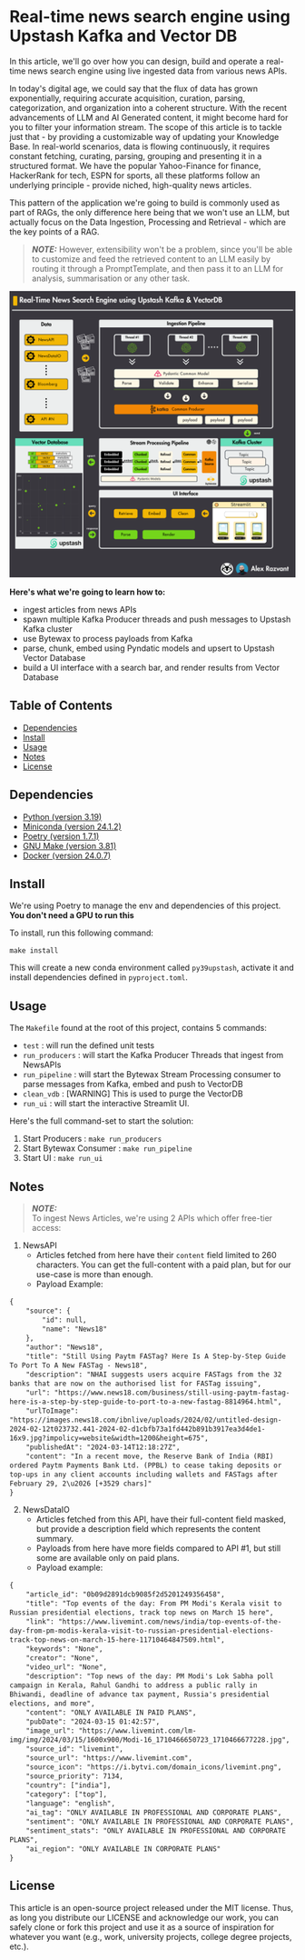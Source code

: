 
# Real-time news search engine using Upstash Kafka and Vector DB

In this article, we'll go over how you can design, build and operate a real-time news search engine using live ingested data from various news APIs.

In today's digital age, we could say that the flux of data has grown exponentially, requiring accurate acquisition, curation, parsing, categorization, and organization into a coherent structure. With the recent advancements of LLM and AI Generated content, it might become hard for you to filter your information stream. The scope of this article is to tackle just that - by providing a customizable way of updating your Knowledge Base. In real-world scenarios, data is flowing continuously, it requires constant fetching, curating, parsing, grouping and presenting it in a structured format.
We have the popular Yahoo-Finance for finance, HackerRank for tech, ESPN for sports, all these platforms follow an underlying principle - provide niched, high-quality news articles.

This pattern of the application we're going to build is commonly used as part of RAGs, the only difference here being that we won't use an LLM, but actually focus on the Data Ingestion, Processing and Retrieval  - which are the key points of a RAG. 

> **_NOTE:_**  However, extensibility won't be a problem, since you'll be able to customize and feed the retrieved content to an LLM easily by routing it through a PromptTemplate, and then pass it to an LLM for analysis, summarisation or any other task.

![Architecture](./media/upstash_news_search_engine_system_architecture.png)

<b>Here's what we're going to learn how to: </b>
- ingest articles from news APIs
- spawn multiple Kafka Producer threads and push messages to Upstash Kafka cluster
- use Bytewax to process payloads from Kafka
- parse, chunk, embed using Pyndatic models and upsert to Upstash Vector Database
- build a UI interface with a search bar, and render results from Vector Database

## Table of Contents

- [Dependencies](#dependencies)
- [Install](#install)
- [Usage](#usage)
- [Notes](#notes)
- [License](#license)


## Dependencies

- [Python (version 3.19)](https://www.python.org/downloads/)
- [Miniconda (version 24.1.2)](https://docs.anaconda.com/free/miniconda/index.html)
- [Poetry (version 1.7.1)](https://python-poetry.org/)
- [GNU Make (version 3.81)](https://www.gnu.org/software/make/)
- [Docker (version 24.0.7)](https://www.docker.com/)



## Install
We're using Poetry to manage the env and dependencies of this project.
<b> You don't need a GPU to run this </b>

To install, run this following command:
```shell
make install
```
This will create a new conda environment called `py39upstash`, activate it and install dependencies defined in `pyproject.toml`.

## Usage
The `Makefile` found at the root of this project, contains 5 commands:
- `test` : will run the defined unit tests
- `run_producers` : will start the Kafka Producer Threads that ingest from NewsAPIs
- `run_pipeline`  : will start the Bytewax Stream Processing consumer to parse messages from Kafka, embed and push to VectorDB
- `clean_vdb`     : [WARNING] This is used to purge the VectorDB
- `run_ui`        : will start the interactive Streamlit UI.

Here's the full command-set to start the solution:
1. Start Producers          : `make run_producers`
2. Start Bytewax Consumer   : `make run_pipeline`
3. Start UI                 : `make run_ui`

## Notes

> **_NOTE:_**  
> To ingest News Articles, we're using 2 APIs which offer free-tier access:
1. NewsAPI
    - Articles fetched from here have their `content` field limited to 260 characters. You can get the full-content with a paid plan, but for our use-case is more than enough.
    - Payload Example:
```
{
    "source": {
        "id": null,
        "name": "News18"
    },
    "author": "News18",
    "title": "Still Using Paytm FASTag? Here Is A Step-by-Step Guide To Port To A New FASTag - News18",
    "description": "NHAI suggests users acquire FASTags from the 32 banks that are now on the authorised list for FASTag issuing",
    "url": "https://www.news18.com/business/still-using-paytm-fastag-here-is-a-step-by-step-guide-to-port-to-a-new-fastag-8814964.html",
    "urlToImage": "https://images.news18.com/ibnlive/uploads/2024/02/untitled-design-2024-02-12t023732.441-2024-02-d1cbfb73a1fd442b891b3917ea3d4de1-16x9.jpg?impolicy=website&width=1200&height=675",
    "publishedAt": "2024-03-14T12:18:27Z",
    "content": "In a recent move, the Reserve Bank of India (RBI) ordered Paytm Payments Bank Ltd. (PPBL) to cease taking deposits or top-ups in any client accounts including wallets and FASTags after February 29, 2\u2026 [+3529 chars]"
}
```
2. NewsDataIO
    - Articles fetched from this API, have their full-content field masked, but provide a description field which represents the content summary.
    - Payloads from here have more fields compared to API #1, but still some are available only on paid plans.
    - Payload example:
```
{   
    "article_id": "0b09d2891dcb9085f2d5201249356458", 
    "title": "Top events of the day: From PM Modi's Kerala visit to Russian presidential elections, track top news on March 15 here", 
    "link": "https://www.livemint.com/news/india/top-events-of-the-day-from-pm-modis-kerala-visit-to-russian-presidential-elections-track-top-news-on-march-15-here-11710464847509.html",
    "keywords": "None", 
    "creator": "None", 
    "video_url": "None", 
    "description": "Top news of the day: PM Modi's Lok Sabha poll campaign in Kerala, Rahul Gandhi to address a public rally in Bhiwandi, deadline of advance tax payment, Russia's presidential elections, and more", 
    "content": "ONLY AVAILABLE IN PAID PLANS",
    "pubDate": "2024-03-15 01:42:57", 
    "image_url": "https://www.livemint.com/lm-img/img/2024/03/15/1600x900/Modi-16_1710466650723_1710466677228.jpg", 
    "source_id": "livemint", 
    "source_url": "https://www.livemint.com", 
    "source_icon": "https://i.bytvi.com/domain_icons/livemint.png", 
    "source_priority": 7134, 
    "country": ["india"], 
    "category": ["top"], 
    "language": "english", 
    "ai_tag": "ONLY AVAILABLE IN PROFESSIONAL AND CORPORATE PLANS", 
    "sentiment": "ONLY AVAILABLE IN PROFESSIONAL AND CORPORATE PLANS", 
    "sentiment_stats": "ONLY AVAILABLE IN PROFESSIONAL AND CORPORATE PLANS", 
    "ai_region": "ONLY AVAILABLE IN CORPORATE PLANS"
}
```

## License

This article is an open-source project released under the MIT license. Thus, as long you distribute our LICENSE and acknowledge our work, you can safely clone or fork this project and use it as a source of inspiration for whatever you want (e.g., work, university projects, college degree projects, etc.).

